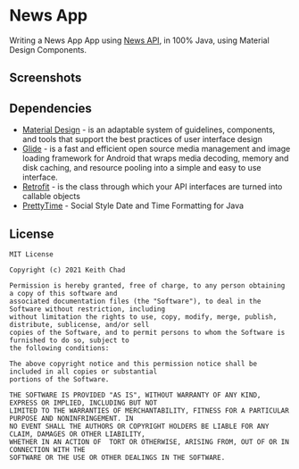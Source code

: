 # News App

Writing a News App App using [News API](https://newsapi.org/), in 100% Java, using Material Design Components.

## Screenshots

## Dependencies
  * [Material Design](https://material.io/design) - is an adaptable system of guidelines, components, and tools that support the best practices of user interface design
  * [Glide](https://github.com/bumptech/glide) - is a fast and efficient open source media management and image loading framework for Android that wraps media decoding, memory and disk caching, and resource pooling into a simple and easy to use interface.
  * [Retrofit](https://square.github.io/retrofit/) - is the class through which your API interfaces are turned into callable objects
  * [PrettyTime](https://github.com/ocpsoft/prettytime) - Social Style Date and Time Formatting for Java
  
## License
```
MIT License

Copyright (c) 2021 Keith Chad

Permission is hereby granted, free of charge, to any person obtaining a copy of this software and
associated documentation files (the "Software"), to deal in the Software without restriction, including
without limitation the rights to use, copy, modify, merge, publish, distribute, sublicense, and/or sell
copies of the Software, and to permit persons to whom the Software is furnished to do so, subject to
the following conditions:

The above copyright notice and this permission notice shall be included in all copies or substantial
portions of the Software.

THE SOFTWARE IS PROVIDED "AS IS", WITHOUT WARRANTY OF ANY KIND, EXPRESS OR IMPLIED, INCLUDING BUT NOT
LIMITED TO THE WARRANTIES OF MERCHANTABILITY, FITNESS FOR A PARTICULAR PURPOSE AND NONINFRINGEMENT. IN
NO EVENT SHALL THE AUTHORS OR COPYRIGHT HOLDERS BE LIABLE FOR ANY CLAIM, DAMAGES OR OTHER LIABILITY,
WHETHER IN AN ACTION OF  TORT OR OTHERWISE, ARISING FROM, OUT OF OR IN CONNECTION WITH THE
SOFTWARE OR THE USE OR OTHER DEALINGS IN THE SOFTWARE.
```
